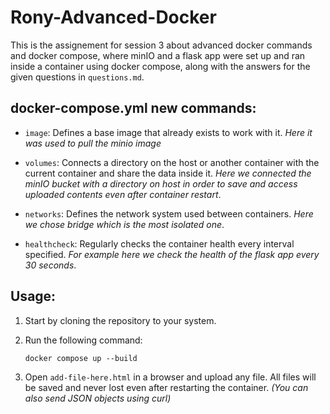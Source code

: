 
# Rony-Advanced-Docker

This is the assignement for session 3 about advanced docker commands and docker compose, where minIO and a flask app were set up and ran inside a container using docker compose, along with the answers for the given questions in `questions.md`.

## docker-compose.yml new commands:

- `image`: Defines a base image that already exists to work with it. *Here it was used to pull the minio image*

- `volumes`: Connects a directory on the host or another container with the current container and share the data inside it. *Here we connected the minIO bucket with a directory on host in order to save and access uploaded contents even after container restart*.

- `networks`: Defines the network system used between containers. *Here we chose bridge which is the most isolated one*.

- `healthcheck`: Regularly checks the container health every interval specified. *For example here we check the health of the flask app every 30 seconds*.

## Usage:
1. Start by cloning the repository to your system.

2. Run the following command:
    ```terminal
    docker compose up --build
    ```

3. Open `add-file-here.html` in a browser and upload any file. All files will be saved and never lost even after restarting the container. *(You can also send JSON objects using curl)*
